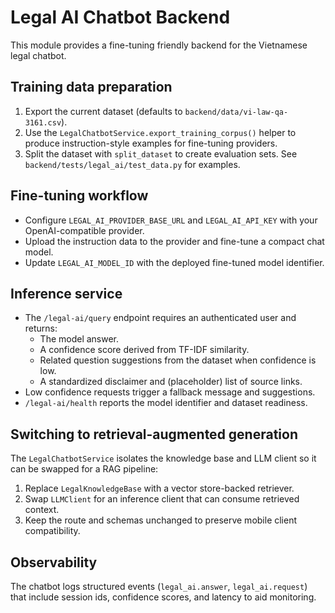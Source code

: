 # Legal AI Chatbot Backend

This module provides a fine-tuning friendly backend for the Vietnamese legal chatbot.

## Training data preparation

1. Export the current dataset (defaults to `backend/data/vi-law-qa-3161.csv`).
2. Use the `LegalChatbotService.export_training_corpus()` helper to produce instruction-style examples for fine-tuning providers.
3. Split the dataset with `split_dataset` to create evaluation sets. See `backend/tests/legal_ai/test_data.py` for examples.

## Fine-tuning workflow

- Configure `LEGAL_AI_PROVIDER_BASE_URL` and `LEGAL_AI_API_KEY` with your OpenAI-compatible provider.
- Upload the instruction data to the provider and fine-tune a compact chat model.
- Update `LEGAL_AI_MODEL_ID` with the deployed fine-tuned model identifier.

## Inference service

- The `/legal-ai/query` endpoint requires an authenticated user and returns:
  - The model answer.
  - A confidence score derived from TF-IDF similarity.
  - Related question suggestions from the dataset when confidence is low.
  - A standardized disclaimer and (placeholder) list of source links.
- Low confidence requests trigger a fallback message and suggestions.
- `/legal-ai/health` reports the model identifier and dataset readiness.

## Switching to retrieval-augmented generation

The `LegalChatbotService` isolates the knowledge base and LLM client so it can be swapped for a RAG pipeline:

1. Replace `LegalKnowledgeBase` with a vector store-backed retriever.
2. Swap `LLMClient` for an inference client that can consume retrieved context.
3. Keep the route and schemas unchanged to preserve mobile client compatibility.

## Observability

The chatbot logs structured events (`legal_ai.answer`, `legal_ai.request`) that include session ids, confidence scores, and latency to aid monitoring.